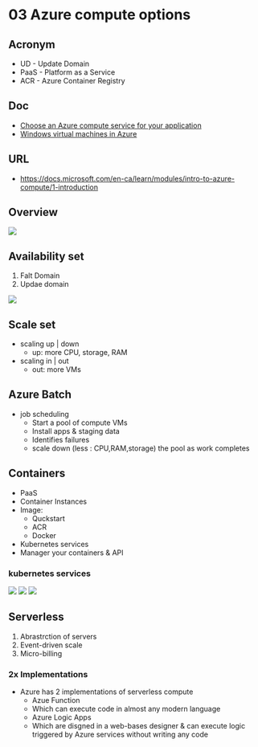 # 03 Azure compute options

## Acronym
* UD - Update Domain
* PaaS - Platform as a Service
* ACR - Azure Container Registry

## Doc
* [Choose an Azure compute service for your application](https://docs.microsoft.com/en-us/azure/architecture/guide/technology-choices/compute-decision-tree)
* [Windows virtual machines in Azure](https://docs.microsoft.com/en-us/azure/virtual-machines/windows/overview?toc=/azure/virtual-machines/windows/toc.json)

## URL
* https://docs.microsoft.com/en-ca/learn/modules/intro-to-azure-compute/1-introduction

## Overview
[<img src="https://i.imgur.com/Xv1og6N.png">](https://i.imgur.com/Xv1og6N.png)

## Availability set
1) Falt Domain
2) Updae domain

[<img src="https://i.imgur.com/dNQ7oJq.png">](https://i.imgur.com/dNQ7oJq.png)

## Scale set
* scaling up | down
  * up: more CPU, storage, RAM
* scaling in | out
  * out: more VMs
  
## Azure Batch
  * job scheduling
    * Start a pool of compute VMs
    * Install apps & staging data
    * Identifies failures
    * scale down (less : CPU,RAM,storage) the pool as work completes

## Containers
* PaaS
* Container Instances
 * Image:
   * Quckstart
   * ACR
   * Docker
* Kubernetes services
 * Manager your containers & API

### kubernetes services
[<img src="https://i.imgur.com/NAKXEVX.png">](https://i.imgur.com/NAKXEVX.png)
[<img src="https://i.imgur.com/2ANXtXm.png">](https://i.imgur.com/2ANXtXm.png)
[<img src="https://i.imgur.com/CsxIjJn.png">](https://i.imgur.com/CsxIjJn.png)

## Serverless
1) Abrastrction of servers
2) Event-driven scale
3) Micro-billing

### 2x Implementations 
* Azure has 2 implementations of serverless compute
  * Azue Function
   * Which can execute code in almost any modern language
  * Azure Logic Apps
   * Which are disgned in a web-bases designer & can execute logic triggered by Azure
     services without writing any code
